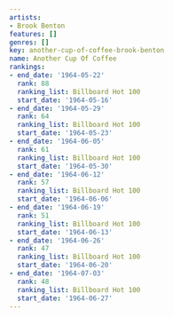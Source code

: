 ```yaml
---
artists:
- Brook Benton
features: []
genres: []
key: another-cup-of-coffee-brook-benton
name: Another Cup Of Coffee
rankings:
- end_date: '1964-05-22'
  rank: 88
  ranking_list: Billboard Hot 100
  start_date: '1964-05-16'
- end_date: '1964-05-29'
  rank: 64
  ranking_list: Billboard Hot 100
  start_date: '1964-05-23'
- end_date: '1964-06-05'
  rank: 61
  ranking_list: Billboard Hot 100
  start_date: '1964-05-30'
- end_date: '1964-06-12'
  rank: 57
  ranking_list: Billboard Hot 100
  start_date: '1964-06-06'
- end_date: '1964-06-19'
  rank: 51
  ranking_list: Billboard Hot 100
  start_date: '1964-06-13'
- end_date: '1964-06-26'
  rank: 47
  ranking_list: Billboard Hot 100
  start_date: '1964-06-20'
- end_date: '1964-07-03'
  rank: 48
  ranking_list: Billboard Hot 100
  start_date: '1964-06-27'
---
```


